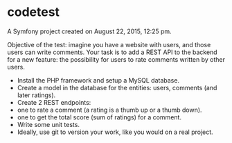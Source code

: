 codetest
========

A Symfony project created on August 22, 2015, 12:25 pm.

Objective of the test: imagine you have a website with users, and those users can write comments. Your task is to add a REST API to the backend for a new feature: the possibility for users to rate comments written by other users.
* Install the PHP framework and setup a MySQL database.
* Create a model in the database for the entities: users, comments (and later ratings).
* Create 2 REST endpoints:
 * one to rate a comment (a rating is a thumb up or a thumb down).
 * one to get the total score (sum of ratings) for a comment.
* Write some unit tests.
* Ideally, use git to version your work, like you would on a real project.
